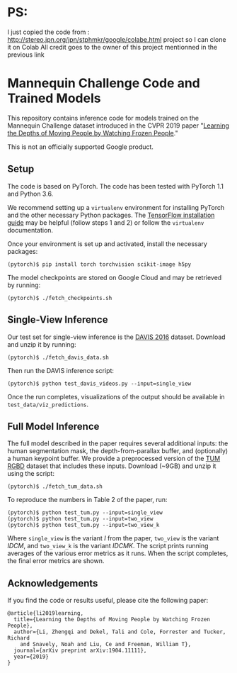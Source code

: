 # PS: 
I just copied the code from : http://stereo.jpn.org/jpn/stphmkr/google/colabe.html project so I can clone it on Colab
All credit goes to the owner of this project mentionned in the previous link

# Mannequin Challenge Code and Trained Models

This repository contains inference code for models trained on the Mannequin
Challenge dataset introduced in the CVPR 2019 paper "[Learning the Depths of
Moving People by Watching Frozen People](https://mannequin-depth.github.io/)."

This is not an officially supported Google product.

## Setup

The code is based on PyTorch. The code has been tested with PyTorch 1.1 and Python 3.6. 

We recommend setting up a `virtualenv` environment for installing PyTorch and
the other necessary Python packages. The [TensorFlow installation
guide](https://www.tensorflow.org/install/pip) may be helpful (follow steps 1
and 2) or follow the `virtualenv` documentation.

Once your environment is set up and activated, install the necessary packages:

```
(pytorch)$ pip install torch torchvision scikit-image h5py
```

The model checkpoints are stored on Google Cloud and may be retrieved by running:

```
(pytorch)$ ./fetch_checkpoints.sh
```

## Single-View Inference

Our test set for single-view inference is the [DAVIS
2016](https://davischallenge.org/davis2016/code.html) dataset. Download and
unzip it by running:

```
(pytorch)$ ./fetch_davis_data.sh
```

Then run the DAVIS inference script:

```
(pytorch)$ python test_davis_videos.py --input=single_view
```

Once the run completes, visualizations of the output should be
available in `test_data/viz_predictions`.

## Full Model Inference

The full model described in the paper requires several additional inputs: the
human segmentation mask, the depth-from-parallax buffer, and (optionally) a
human keypoint buffer. We provide a preprocessed version of the [TUM
RGBD](https://vision.in.tum.de/data/datasets/rgbd-dataset) dataset that includes
these inputs. Download (~9GB) and unzip it using the script:

```
(pytorch)$ ./fetch_tum_data.sh
```

To reproduce the numbers in Table 2 of the paper, run:

```
(pytorch)$ python test_tum.py --input=single_view
(pytorch)$ python test_tum.py --input=two_view
(pytorch)$ python test_tum.py --input=two_view_k
```

Where `single_view` is the variant _I_ from the paper, `two_view` is the variant _IDCM_, and `two_view_k` is the variant _IDCMK_. The script prints running averages of the various error metrics as it runs. When the script completes, the final error metrics are shown.


## Acknowledgements

If you find the code or results useful, please cite the following paper:

```
@article{li2019learning,
  title={Learning the Depths of Moving People by Watching Frozen People},
  author={Li, Zhengqi and Dekel, Tali and Cole, Forrester and Tucker, Richard
    and Snavely, Noah and Liu, Ce and Freeman, William T},
  journal={arXiv preprint arXiv:1904.11111},
  year={2019}
}
```
